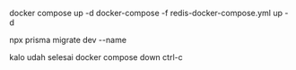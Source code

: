 docker compose up -d
docker-compose -f redis-docker-compose.yml up -d

npx prisma migrate dev --name

kalo udah selesai
docker compose down
ctrl-c
